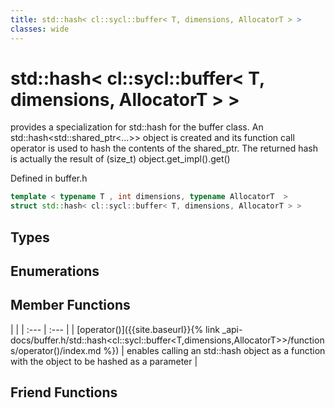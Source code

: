 ```yaml
---
title: std::hash< cl::sycl::buffer< T, dimensions, AllocatorT > >
classes: wide
---
```

# std::hash< cl::sycl::buffer< T, dimensions, AllocatorT > >

provides a specialization for std::hash for the buffer class. An std::hash<std::shared_ptr<...>> object is created and its function call operator is used to hash the contents of the shared_ptr. The returned hash is actually the result of (size_t) object.get_impl().get() 

Defined in buffer.h

```cpp
template < typename T , int dimensions, typename AllocatorT  >
struct std::hash< cl::sycl::buffer< T, dimensions, AllocatorT > >
```

## Types

## Enumerations

## Member Functions

   |   |
| :--- | :--- |
| [operator()]({{site.baseurl}}{% link _api-docs/buffer.h/std::hash<cl::sycl::buffer<T,dimensions,AllocatorT>>/functions/operator()/index.md %}) | enables calling an std::hash object as a function with the object to be hashed as a parameter  |


## Friend Functions

